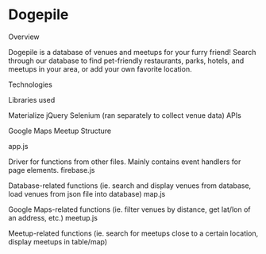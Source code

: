 # Dogepile

Overview

Dogepile is a database of venues and meetups for your furry friend! Search through our database to find pet-friendly restaurants, parks, hotels, and meetups in your area, or add your own favorite location.

Technologies

Libraries used

Materialize
jQuery
Selenium (ran separately to collect venue data)
APIs

Google Maps
Meetup
Structure

app.js

Driver for functions from other files. Mainly contains event handlers for page elements.
firebase.js

Database-related functions (ie. search and display venues from database, load venues from json file into database)
map.js

Google Maps-related functions (ie. filter venues by distance, get lat/lon of an address, etc.)
meetup.js

Meetup-related functions (ie. search for meetups close to a certain location, display meetups in table/map)
